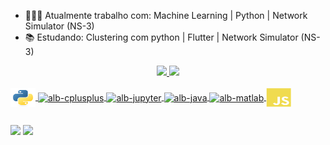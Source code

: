 - 👨🏻‍💻 Atualmente trabalho com: Machine Learning | Python | Network Simulator (NS-3)
- 📚 Estudando: Clustering com python | Flutter | Network Simulator (NS-3)

<div align="center">
  <a href="https://github.com/albert-santos">
  <img height="180em" src="https://github-readme-stats.vercel.app/api?username=albert-santos&show_icons=true&theme=dark&include_all_commits=true&count_private=true"/>
  <img height="180em" src="https://github-readme-stats.vercel.app/api/top-langs/?username=albert-santos&layout=compact&langs_count=7&theme=dark"/>
</div>
  
<div style="display: inline_block"><br>
  <img align="center" alt="alb-Python" height="30" width="40" src="https://raw.githubusercontent.com/devicons/devicon/master/icons/python/python-original.svg">
  <img align="center" alt="alb-cplusplus" height="30" width="40" src="https://cdn.jsdelivr.net/gh/devicons/devicon/icons/cplusplus/cplusplus-original.svg">
  <img align="center" alt="alb-jupyter" height="30" width="40" src="https://cdn.jsdelivr.net/gh/devicons/devicon/icons/jupyter/jupyter-original.svg">
  <img align="center" alt="alb-java" height="30" width="40" src="https://cdn.jsdelivr.net/gh/devicons/devicon/icons/java/java-original.svg">
  <img align="center" alt="alb-matlab" height="30" width="40" src="https://cdn.jsdelivr.net/gh/devicons/devicon/icons/matlab/matlab-original.svg">
  <img align="center" alt="alb-Js" height="30" width="40" src="https://raw.githubusercontent.com/devicons/devicon/master/icons/javascript/javascript-plain.svg">
</div>

##
  
<div>
  <a href="https://www.linkedin.com/in/albert-ecds" target="_blank"><img src="https://img.shields.io/badge/-LinkedIn-%230077B5?style=for-the-badge&logo=linkedin&logoColor=white" target="_blank"></a>
 <a href="https://medium.com/@alberteinsteincds" target="_blank"><img src="https://img.shields.io/badge/Medium-12100E?style=for-the-badge&logo=medium&logoColor=white" target="_blank"></a>  
</div>

